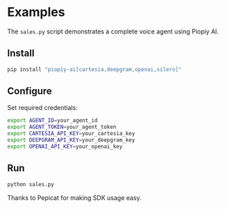 # Examples

The `sales.py` script demonstrates a complete voice agent using Piopiy AI.

## Install

```bash
pip install "piopiy-ai[cartesia,deepgram,openai,silero]"
```

## Configure

Set required credentials:

```bash
export AGENT_ID=your_agent_id
export AGENT_TOKEN=your_agent_token
export CARTESIA_API_KEY=your_cartesia_key
export DEEPGRAM_API_KEY=your_deepgram_key
export OPENAI_API_KEY=your_openai_key
```

## Run

```bash
python sales.py
```

Thanks to Pepicat for making SDK usage easy.
